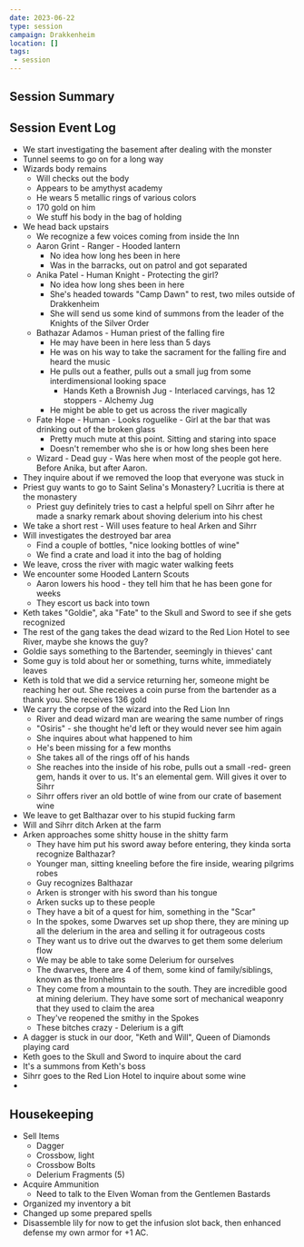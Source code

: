 ```yaml
---
date: 2023-06-22
type: session
campaign: Drakkenheim
location: []
tags:
 - session
---
```


## Session Summary

## Session Event Log

- We start investigating the basement after dealing with the monster
- Tunnel seems to go on for a long way
- Wizards body remains
	- Will checks out the body
	- Appears to be amythyst academy
	- He wears 5 metallic rings of various colors
	- 170 gold on him
	- We stuff his body in the bag of holding
- We head back upstairs
	- We recognize a few voices coming from inside the Inn
	- Aaron Grint - Ranger - Hooded lantern
		- No idea how long hes been in here
		- Was in the barracks, out on patrol and got separated
	- Anika Patel - Human Knight - Protecting the girl?
		- No idea how long shes been in here
		- She's headed towards "Camp Dawn" to rest, two miles outside of Drakkenheim
		- She will send us some kind of summons from the leader of the Knights of the Silver Order
	- Bathazar Adamos - Human priest of the falling fire
		- He may have been in here less than 5 days
		- He was on his way to take the sacrament for the falling fire and heard the music
		- He pulls out a feather, pulls out a small jug from some interdimensional looking space
			- Hands Keth a Brownish Jug - Interlaced carvings, has 12 stoppers - Alchemy Jug
		- He might be able to get us across the river magically
	- Fate Hope - Human - Looks roguelike - Girl at the bar that was drinking out of the broken glass
		- Pretty much mute at this point. Sitting and staring into space
		- Doesn't remember who she is or how long shes been here
	- Wizard - Dead guy - Was here when most of the people got here. Before Anika, but after Aaron.
- They inquire about if we removed the loop that everyone was stuck in
- Priest guy wants to go to Saint Selina's Monastery? Lucritia is there at the monastery
	- Priest guy definitely tries to cast a helpful spell on Sihrr after he made a snarky remark about shoving delerium into his chest
- We take a short rest - Will uses feature to heal Arken and Sihrr
- Will investigates the destroyed bar area
	- Find a couple of bottles, "nice looking bottles of wine"
	- We find a crate and load it into the bag of holding
- We leave, cross the river with magic water walking feets
- We encounter some Hooded Lantern Scouts
	- Aaron lowers his hood - they tell him that he has been gone for weeks
	- They escort us back into town
- Keth takes "Goldie", aka "Fate" to the Skull and Sword to see if she gets recognized
- The rest of the gang takes the dead wizard to the Red Lion Hotel to see River, maybe she knows the guy?
- Goldie says something to the Bartender, seemingly in thieves' cant
- Some guy is told about her or something, turns white, immediately leaves
- Keth is told that we did a service returning her, someone might be reaching her out. She receives a coin purse from the bartender as a thank you. She receives 136 gold
- We carry the corpse of the wizard into the Red Lion Inn
	- River and dead wizard man are wearing the same number of rings
	- "Osiris" - she thought he'd left or they would never see him again
	- She inquires about what happened to him
	- He's been missing for a few months
	- She takes all of the rings off of his hands
	- She reaches into the inside of his robe, pulls out a small -red- green gem, hands it over to us. It's an elemental gem. Will gives it over to Sihrr
	- Sihrr offers river an old bottle of wine from our crate of basement wine
- We leave to get Balthazar over to his stupid fucking farm
- Will and Sihrr ditch Arken at the farm
- Arken approaches some shitty house in the shitty farm
	- They have him put his sword away before entering, they kinda sorta recognize Balthazar?
	- Younger man, sitting kneeling before the fire inside, wearing pilgrims robes
	- Guy recognizes Balthazar
	- Arken is stronger with his sword than his tongue
	- Arken sucks up to these people
	- They have a bit of a quest for him, something in the "Scar"
	- In the spokes, some Dwarves set up shop there, they are mining up all the delerium in the area and selling it for outrageous costs
	- They want us to drive out the dwarves to get them some delerium flow
	- We may be able to take some Delerium for ourselves
	- The dwarves, there are 4 of them, some kind of family/siblings, known as the Ironhelms
	- They come from a mountain to the south. They are incredible good at mining delerium. They have some sort of mechanical weaponry that they used to claim the area
	- They've reopened the smithy in the Spokes
	- These bitches crazy - Delerium is a gift
- A dagger is stuck in our door, "Keth and Will", Queen of Diamonds playing card
- Keth goes to the Skull and Sword to inquire about the card
- It's a summons from Keth's boss
- Sihrr goes to the Red Lion Hotel to inquire about some wine
-


## Housekeeping

- Sell Items
	- Dagger
	- Crossbow, light
	- Crossbow Bolts
	- Delerium Fragments (5)
- Acquire Ammunition
	- Need to talk to the Elven Woman from the Gentlemen Bastards
- Organized my inventory a bit
- Changed up some prepared spells
- Disassemble lily for now to get the infusion slot back, then enhanced defense my own armor for +1 AC.